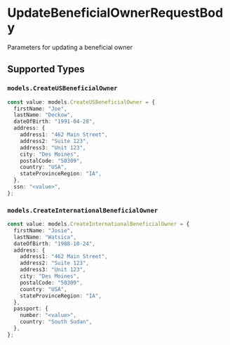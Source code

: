 # UpdateBeneficialOwnerRequestBody

Parameters for updating a beneficial owner


## Supported Types

### `models.CreateUSBeneficialOwner`

```typescript
const value: models.CreateUSBeneficialOwner = {
  firstName: "Joe",
  lastName: "Deckow",
  dateOfBirth: "1991-04-28",
  address: {
    address1: "462 Main Street",
    address2: "Suite 123",
    address3: "Unit 123",
    city: "Des Moines",
    postalCode: "50309",
    country: "USA",
    stateProvinceRegion: "IA",
  },
  ssn: "<value>",
};
```

### `models.CreateInternationalBeneficialOwner`

```typescript
const value: models.CreateInternationalBeneficialOwner = {
  firstName: "Josie",
  lastName: "Watsica",
  dateOfBirth: "1988-10-24",
  address: {
    address1: "462 Main Street",
    address2: "Suite 123",
    address3: "Unit 123",
    city: "Des Moines",
    postalCode: "50309",
    country: "USA",
    stateProvinceRegion: "IA",
  },
  passport: {
    number: "<value>",
    country: "South Sudan",
  },
};
```

